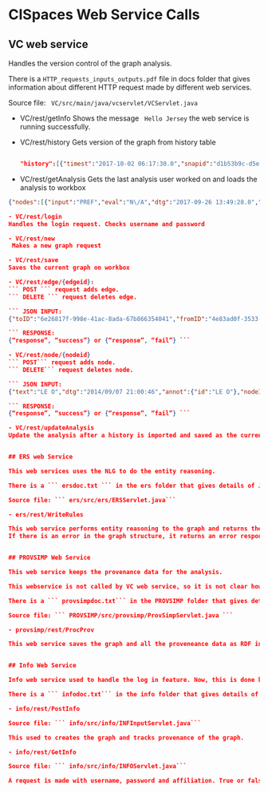 # CISpaces Web Service Calls

## VC web service

Handles the version control of the graph analysis.

There is a  ``` HTTP_requests_inputs_outputs.pdf ``` file in docs folder that gives information about different HTTP request made by different web services.

Source file: ``` VC/src/main/java/vcservlet/VCServlet.java```

- VC/rest/getInfo
 Shows the message ``` Hello Jersey``` the web service is running successfully.

- VC/rest/history
  Gets version of the graph from history table

  ``` JSON Response:

  "history":[{"timest":"2017-10-02 06:17:30.0","snapid":"d1b53b9c-d5e6-4b0c-9e72-771864f32c44","graphID":"08852bca-23f1-40a0-b57e-c8a44c2620a8","analysis":"{\"nodes\":[{\"input\":\"INFO\",\"eval\":\"N\/A\",\"dtg\":\"2017-10-02 14:17:27.0\",\"islocked\":\"false\",\"text\":\"INFO\",\"source\":\"user\",\"cmt\":\"N\/A\",\"type\":\"I\",\"annot\":\"N\/A\",\"graphID\":\"08852bca-23f1-40a0-b57e-c8a44c2620a8\",\"nodeID\":\"657bb85d-59f2-4069-d163-bd07bf2eb6be\",\"uncert\":\"Confirmed\"},{\"input\":\"INFO\",\"eval\":\"N\/A\",\"dtg\":\"2017-10-02 14:17:27.0\",\"islocked\":\"false\",\"text\":\"INFO\",\"source\":\"user\",\"cmt\":\"N\/A\",\"type\":\"I\",\"annot\":\"N\/A\",\"graphID\":\"08852bca-23f1-40a0-b57e-c8a44c2620a8\",\"nodeID\":\"60f016b6-6d2b-4a85-848a-43cd7066de70\",\"uncert\":\"Confirmed\"}],\"edges\":[],\"graphID\":\"08852bca-23f1-40a0-b57e-c8a44c2620a8\"}","title":"Analysis1","userid":"5a90c91f-1884-4f45-bc2e-49057745293c"},{"timest":"2017-10-02 06:18:59.0","snapid":"6915ce74-30da-4ddb-9c80-578c11aecc06","graphID":"08852bca-23f1-40a0-b57e-c8a44c2620a8","analysis":"{\"nodes\":[{\"input\":\"INFO\",\"eval\":\"N\/A\",\"dtg\":\"2017-10-02 14:17:27.0\",\"islocked\":\"false\",\"text\":\"INFO\",\"source\":\"user\",\"cmt\":\"N\/A\",\"type\":\"I\",\"annot\":\"N\/A\",\"graphID\":\"08852bca-23f1-40a0-b57e-c8a44c2620a8\",\"nodeID\":\"657bb85d-59f2-4069-d163-bd07bf2eb6be\",\"uncert\":\"Confirmed\"},{\"input\":\"INFO\",\"eval\":\"N\/A\",\"dtg\":\"2017-10-02 14:17:27.0\",\"islocked\":\"false\",\"text\":\"INFO\",\"source\":\"user\",\"cmt\":\"N\/A\",\"type\":\"I\",\"annot\":\"N\/A\",\"graphID\":\"08852bca-23f1-40a0-b57e-c8a44c2620a8\",\"nodeID\":\"60f016b6-6d2b-4a85-848a-43cd7066de70\",\"uncert\":\"Confirmed\"},{\"input\":\"PRO\",\"eval\":\"N\/A\",\"dtg\":\"2017-10-02 14:18:26.0\",\"islocked\":\"false\",\"text\":\"PRO\",\"source\":\"user\",\"cmt\":\"N\/A\",\"type\":\"RA\",\"annot\":\"N\/A\",\"graphID\":\"08852bca-23f1-40a0-b57e-c8a44c2620a8\",\"nodeID\":\"a69b8645-87fb-4ebb-c9cc-e3edec7c68d5\",\"uncert\":\"Confirmed\"}],\"edges\":[{\"edgeID\":\"27041044-cc9d-4242-cdef-5024149dbea2\",\"islocked\":\"false\",\"source\":\"60f016b6-6d2b-4a85-848a-43cd7066de70\",\"formedgeid\":\"null\",\"graphID\":\"08852bca-23f1-40a0-b57e-c8a44c2620a8\",\"target\":\"a69b8645-87fb-4ebb-c9cc-e3edec7c68d5\"},{\"edgeID\":\"00b9f86a-1f28-433b-e1f0-ad19c4492f5d\",\"islocked\":\"false\",\"source\":\"a69b8645-87fb-4ebb-c9cc-e3edec7c68d5\",\"formedgeid\":\"null\",\"graphID\":\"08852bca-23f1-40a0-b57e-c8a44c2620a8\",\"target\":\"657bb85d-59f2-4069-d163-bd07bf2eb6be\"}],\"graphID\":\"08852bca-23f1-40a0-b57e-c8a44c2620a8\"}","title":"Analysis2","userid":"5a90c91f-1884-4f45-bc2e-49057745293c"}]}
  ```

- VC/rest/getAnalysis
 Gets the last analysis user worked on and loads the analysis to workbox

 ``` JSON response:
 {"nodes":[{"input":"PREF","eval":"N\/A","dtg":"2017-09-26 13:49:28.0","islocked":"false","text":"PREF","source":"user","cmt":"N\/A","type":"P","annot":"N\/A","graphID":"de9f57b3-3183-43ec-a34c-10eb33158081","nodeID":"db66b909-b866-4479-ca8c-db575c043405","uncert":"Confirmed"},{"input":"INFO","eval":"N\/A","dtg":"2017-09-26 13:49:11.0","islocked":"false","text":"INFO","source":"user","cmt":"N\/A","type":"I","annot":"N\/A","graphID":"de9f57b3-3183-43ec-a34c-10eb33158081","nodeID":"f4f7285b-fabe-42a2-9238-4703e1072d27","uncert":"Confirmed"},{"input":"PRO","eval":"N\/A","dtg":"2017-09-26 13:49:12.0","islocked":"false","text":"PRO","source":"user","cmt":"N\/A","type":"RA","annot":"N\/A","graphID":"de9f57b3-3183-43ec-a34c-10eb33158081","nodeID":"39a08ad2-8dd7-4940-c067-45a4dd8f7efe","uncert":"Confirmed"}],"edges":[{"edgeID":"3af37733-4034-401f-930d-0544e93e4956","islocked":"false","source":"39a08ad2-8dd7-4940-c067-45a4dd8f7efe","formedgeid":"null","graphID":"de9f57b3-3183-43ec-a34c-10eb33158081","target":"db66b909-b866-4479-ca8c-db575c043405"},{"edgeID":"7f8c8fac-c9e4-4bb7-935b-b31233f10a3c","islocked":"false","source":"f4f7285b-fabe-42a2-9238-4703e1072d27","formedgeid":"null","graphID":"de9f57b3-3183-43ec-a34c-10eb33158081","target":"39a08ad2-8dd7-4940-c067-45a4dd8f7efe"}]} ```

- VC/rest/login
 Handles the login request. Checks username and password

- VC/rest/new
  Makes a new graph request

- VC/rest/save
 Saves the current graph on workbox

- VC/rest/edge/{edgeid}:
 ``` POST ``` request adds edge. 
 ``` DELETE ``` request deletes edge.

 ``` JSON INPUT: 
 {"toID":"6e26817f-998e-41ac-8ada-67b866354041","fromID":"4e83ad0f-3533-42ac- 94d3-ad4d7bab015c","formE dgeID":null,"edgeID":"9ea6e1b8-e0c7-42fa-8a7f-bed660be4d03"} ```
 
 ``` RESPONSE: 
 {“response”, “success”} or {“response”, “fail”} ```

- VC/rest/node/{nodeid}
 ``` POST``` request adds node. 
 ``` DELETE``` request deletes node.

 ``` JSON INPUT: 
 {"text":"LE O","dtg":"2014/09/07 21:00:46","annot":{"id":"LE O"},"nodeID":"d0f55def- 96ff-4439-97cd-ee13ee525838","source":"Joe","type":"R A"} ```

 ``` RESPONSE: 
 {“response”, “success”} or {“response”, “fail”} ```

- VC/rest/updateAnalysis
 Update the analysis after a history is imported and saved as the current version.


## ERS web Service

This web services uses the NLG to do the entity reasoning.

There is a ``` ersdoc.txt ``` in the ers folder that gives details of JSON request and response made.

Source file: ``` ers/src/ers/ERSServlet.java```

- ers/rest/WriteRules

 This web service performs entity reasoning to the graph and returns the claims made by the reasoner.
 If there is an error in the graph structure, it returns an error response.


## PROVSIMP Web Service

This web service keeps the provenance data for the analysis.

This webservice is not called by VC web service, so it is not clear how the request and response are being made by it.

There is a ``` provsimpdoc.txt``` in the PROVSIMP folder that gives details of JSON request and response made.

Source file: ``` PROVSIMP/src/provsimp/ProvSimpServlet.java ```

- provsimp/rest/ProcProv

This web service saves the graph and all the proveneance data as RDF in the database.


## Info Web Service

Info web service used to handle the log in feature. Now, this is done by the VC web service.

There is a ``` infodoc.txt``` in the info folder that gives details of JSON request and response made.

- info/rest/PostInfo

Source file: ``` info/src/info/INFInputServlet.java```

This used to creates the graph and tracks provenance of the graph.

- info/rest/GetInfo

Source file: ``` info/src/info/INFOServlet.java```

A request is made with username, password and affiliation. True or false response is made if it is successful or not.
